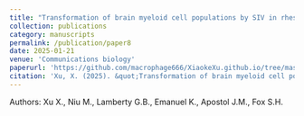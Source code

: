 ```yaml
---
title: "Transformation of brain myeloid cell populations by SIV in rhesus macaques revealed by multiomics"
collection: publications
category: manuscripts
permalink: /publication/paper8
date: 2025-01-21
venue: 'Communications biology'
paperurl: 'https://github.com/macrophage666/XiaokeXu.github.io/tree/master/files/paper8.pdf'
citation: 'Xu, X. (2025). &quot;Transformation of brain myeloid cell populations by SIV in rhesus macaques revealed by multiomics.&quot; <i>Commun Biol</i>. 8, 100.'
---
```


Authors: Xu X., Niu M., Lamberty G.B., Emanuel K., Apostol J.M., Fox S.H.
